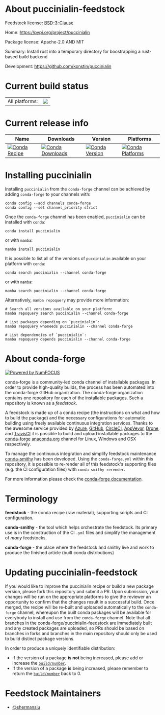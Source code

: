About puccinialin-feedstock
===========================

Feedstock license: [BSD-3-Clause](https://github.com/conda-forge/puccinialin-feedstock/blob/main/LICENSE.txt)

Home: https://pypi.org/project/puccinialin

Package license: Apache-2.0 AND MIT

Summary: Install rust into a temporary directory for boostrapping a rust-based build backend

Development: https://github.com/konstin/puccinialin

Current build status
====================


<table><tr><td>All platforms:</td>
    <td>
      <a href="https://dev.azure.com/conda-forge/feedstock-builds/_build/latest?definitionId=26257&branchName=main">
        <img src="https://dev.azure.com/conda-forge/feedstock-builds/_apis/build/status/puccinialin-feedstock?branchName=main">
      </a>
    </td>
  </tr>
</table>

Current release info
====================

| Name | Downloads | Version | Platforms |
| --- | --- | --- | --- |
| [![Conda Recipe](https://img.shields.io/badge/recipe-puccinialin-green.svg)](https://anaconda.org/conda-forge/puccinialin) | [![Conda Downloads](https://img.shields.io/conda/dn/conda-forge/puccinialin.svg)](https://anaconda.org/conda-forge/puccinialin) | [![Conda Version](https://img.shields.io/conda/vn/conda-forge/puccinialin.svg)](https://anaconda.org/conda-forge/puccinialin) | [![Conda Platforms](https://img.shields.io/conda/pn/conda-forge/puccinialin.svg)](https://anaconda.org/conda-forge/puccinialin) |

Installing puccinialin
======================

Installing `puccinialin` from the `conda-forge` channel can be achieved by adding `conda-forge` to your channels with:

```
conda config --add channels conda-forge
conda config --set channel_priority strict
```

Once the `conda-forge` channel has been enabled, `puccinialin` can be installed with `conda`:

```
conda install puccinialin
```

or with `mamba`:

```
mamba install puccinialin
```

It is possible to list all of the versions of `puccinialin` available on your platform with `conda`:

```
conda search puccinialin --channel conda-forge
```

or with `mamba`:

```
mamba search puccinialin --channel conda-forge
```

Alternatively, `mamba repoquery` may provide more information:

```
# Search all versions available on your platform:
mamba repoquery search puccinialin --channel conda-forge

# List packages depending on `puccinialin`:
mamba repoquery whoneeds puccinialin --channel conda-forge

# List dependencies of `puccinialin`:
mamba repoquery depends puccinialin --channel conda-forge
```


About conda-forge
=================

[![Powered by
NumFOCUS](https://img.shields.io/badge/powered%20by-NumFOCUS-orange.svg?style=flat&colorA=E1523D&colorB=007D8A)](https://numfocus.org)

conda-forge is a community-led conda channel of installable packages.
In order to provide high-quality builds, the process has been automated into the
conda-forge GitHub organization. The conda-forge organization contains one repository
for each of the installable packages. Such a repository is known as a *feedstock*.

A feedstock is made up of a conda recipe (the instructions on what and how to build
the package) and the necessary configurations for automatic building using freely
available continuous integration services. Thanks to the awesome service provided by
[Azure](https://azure.microsoft.com/en-us/services/devops/), [GitHub](https://github.com/),
[CircleCI](https://circleci.com/), [AppVeyor](https://www.appveyor.com/),
[Drone](https://cloud.drone.io/welcome), and [TravisCI](https://travis-ci.com/)
it is possible to build and upload installable packages to the
[conda-forge](https://anaconda.org/conda-forge) [anaconda.org](https://anaconda.org/)
channel for Linux, Windows and OSX respectively.

To manage the continuous integration and simplify feedstock maintenance
[conda-smithy](https://github.com/conda-forge/conda-smithy) has been developed.
Using the ``conda-forge.yml`` within this repository, it is possible to re-render all of
this feedstock's supporting files (e.g. the CI configuration files) with ``conda smithy rerender``.

For more information please check the [conda-forge documentation](https://conda-forge.org/docs/).

Terminology
===========

**feedstock** - the conda recipe (raw material), supporting scripts and CI configuration.

**conda-smithy** - the tool which helps orchestrate the feedstock.
                   Its primary use is in the construction of the CI ``.yml`` files
                   and simplify the management of *many* feedstocks.

**conda-forge** - the place where the feedstock and smithy live and work to
                  produce the finished article (built conda distributions)


Updating puccinialin-feedstock
==============================

If you would like to improve the puccinialin recipe or build a new
package version, please fork this repository and submit a PR. Upon submission,
your changes will be run on the appropriate platforms to give the reviewer an
opportunity to confirm that the changes result in a successful build. Once
merged, the recipe will be re-built and uploaded automatically to the
`conda-forge` channel, whereupon the built conda packages will be available for
everybody to install and use from the `conda-forge` channel.
Note that all branches in the conda-forge/puccinialin-feedstock are
immediately built and any created packages are uploaded, so PRs should be based
on branches in forks and branches in the main repository should only be used to
build distinct package versions.

In order to produce a uniquely identifiable distribution:
 * If the version of a package **is not** being increased, please add or increase
   the [``build/number``](https://docs.conda.io/projects/conda-build/en/latest/resources/define-metadata.html#build-number-and-string).
 * If the version of a package **is** being increased, please remember to return
   the [``build/number``](https://docs.conda.io/projects/conda-build/en/latest/resources/define-metadata.html#build-number-and-string)
   back to 0.

Feedstock Maintainers
=====================

* [@shermansiu](https://github.com/shermansiu/)

